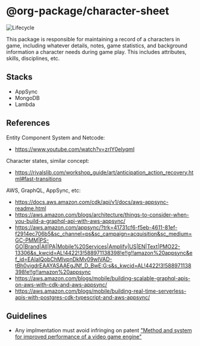 # @org-package/character-sheet

![Lifecycle](https://img.shields.io/badge/lifecycle-unstable-red)

This package is responsible for maintaining a record of a characters in game,
including whatever details, notes, game statistics, and background information a
character needs during game play. This includes attributes, skills, disciplines,
etc.

## Stacks

- AppSync
- MongoDB
- Lambda

## References

Entity Component System and Netcode:

- https://www.youtube.com/watch?v=zrIY0eIyqmI

Character states, similar concept:

- https://rivalslib.com/workshop_guide/art/anticipation_action_recovery.html#fast-transitions

AWS, GraphQL, AppSync, etc:

- https://docs.aws.amazon.com/cdk/api/v1/docs/aws-appsync-readme.html
- https://aws.amazon.com/blogs/architecture/things-to-consider-when-you-build-a-graphql-api-with-aws-appsync/
- https://aws.amazon.com/appsync/?trk=41731cf6-f5eb-4611-81ef-f2914ec706b5&sc_channel=ps&sc_campaign=acquisition&sc_medium=GC-PMM|PS-GO|Brand|All|PA|Mobile%20Services|Amplify|US|EN|Text|PMO22-13306&s_kwcid=AL!4422!3!588971138398!e!!g!!amazon%20appsync&ef_id=EAIaIQobChMIvpnDkMv09wIVAD-tBh0vigdrEAAYASAAEgJNf_D_BwE:G:s&s_kwcid=AL!4422!3!588971138398!e!!g!!amazon%20appsync
- https://aws.amazon.com/blogs/mobile/building-scalable-graphql-apis-on-aws-with-cdk-and-aws-appsync/
- https://aws.amazon.com/blogs/mobile/building-real-time-serverless-apis-with-postgres-cdk-typescript-and-aws-appsync/

## Guidelines

- Any implmentation must avoid infringing on patent
  ["Method and system for improved performance of a video game engine"](https://patents.google.com/patent/US10599560B2/en)

